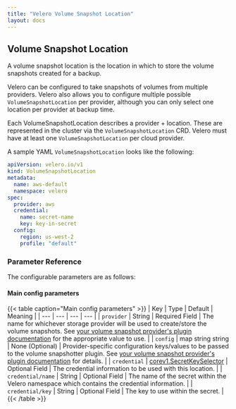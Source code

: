 ```yaml
---
title: "Velero Volume Snapshot Location"
layout: docs
---
```


## Volume Snapshot Location

A volume snapshot location is the location in which to store the volume snapshots created for a backup.

Velero can be configured to take snapshots of volumes from multiple providers. Velero also allows you to configure multiple possible `VolumeSnapshotLocation` per provider, although you can only select one location per provider at backup time.

Each VolumeSnapshotLocation describes a provider + location. These are represented in the cluster via the `VolumeSnapshotLocation` CRD. Velero must have at least one `VolumeSnapshotLocation` per cloud provider.

A sample YAML `VolumeSnapshotLocation` looks like the following:

```yaml
apiVersion: velero.io/v1
kind: VolumeSnapshotLocation
metadata:
  name: aws-default
  namespace: velero
spec:
  provider: aws
  credential:
    name: secret-name
    key: key-in-secret
  config:
    region: us-west-2
    profile: "default"
```

### Parameter Reference

The configurable parameters are as follows:

#### Main config parameters

{{< table caption="Main config parameters" >}}
| Key | Type | Default | Meaning |
| --- | --- | --- | --- |
| `provider` | String | Required Field | The name for whichever storage provider will be used to create/store the volume snapshots. See [your volume snapshot provider's plugin documentation](../supported-providers) for the appropriate value to use. |
| `config` | map string string | None (Optional) |  Provider-specific configuration keys/values to be passed to the volume snapshotter plugin. See [your volume snapshot provider's plugin documentation](../supported-providers) for details. |
| `credential` | [corev1.SecretKeySelector](https://kubernetes.io/docs/reference/generated/kubernetes-api/v1.20/#secretkeyselector-v1-core) | Optional Field | The credential information to be used with this location. |
| `credential/name` | String | Optional Field | The name of the secret within the Velero namespace which contains the credential information. |
| `credential/key` | String | Optional Field | The key to use within the secret. |
{{< /table >}}

